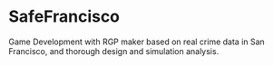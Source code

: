 # SafeFrancisco
Game Development with RGP maker based on real crime data in San Francisco, and thorough design and simulation analysis.
